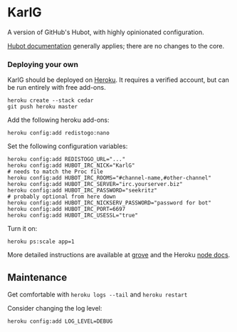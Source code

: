 # KarlG

A version of GitHub's Hubot, with highly opinionated configuration.

[Hubot documentation][hubot-docs] generally applies; there are no changes to
the core.

[hubot-docs]: http://hubot.github.com/

### Deploying your own

KarlG should be deployed on [Heroku][heroku]. It requires a verified
account, but can be run entirely with free add-ons.

    heroku create --stack cedar
    git push heroku master

Add the following heroku add-ons:

    heroku config:add redistogo:nano

Set the following configuration variables:

    heroku config:add REDISTOGO_URL="..."
    heroku config:add HUBOT_IRC_NICK="KarlG"                                    # needs to match the Proc file
    heroku config:add HUBOT_IRC_ROOMS="#channel-name,#other-channel"
    heroku config:add HUBOT_IRC_SERVER="irc.yourserver.biz"
    heroku config:add HUBOT_IRC_PASSWORD="seekritz"                             # probably optional from here down
    heroku config:add HUBOT_IRC_NICKSERV_PASSWORD="password for bot"
    heroku config:add HUBOT_IRC_PORT=6697
    heroku config:add HUBOT_IRC_USESSL="true"

Turn it on:

    heroku ps:scale app=1

More detailed instructions are available at [grove][grove-install] and the
Heroku [node docs][heroku-node-docs].

[heroku]: http://www.heroku.com
[grove-install]: https://grove.io/blog/hubot-grove
[heroku-node-docs]: https://devcenter.heroku.com/articles/nodejs

## Maintenance

Get comfortable with `heroku logs --tail` and `heroku restart`

Consider changing the log level:

    heroku config:add LOG_LEVEL=DEBUG
